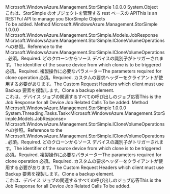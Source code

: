 <Type Name="CloneVolumeOperationsExtensions" FullName="Microsoft.WindowsAzure.Management.StorSimple.CloneVolumeOperationsExtensions">
  <TypeSignature Language="C#" Value="public static class CloneVolumeOperationsExtensions" />
  <TypeSignature Language="ILAsm" Value=".class public auto ansi abstract sealed beforefieldinit CloneVolumeOperationsExtensions extends System.Object" />
  <TypeSignature Language="DocId" Value="T:Microsoft.WindowsAzure.Management.StorSimple.CloneVolumeOperationsExtensions" />
  <TypeSignature Language="VB.NET" Value="Public Module CloneVolumeOperationsExtensions" />
  <TypeSignature Language="F#" Value="type CloneVolumeOperationsExtensions = class" />
  <AssemblyInfo>
    <AssemblyName>Microsoft.WindowsAzure.Management.StorSimple</AssemblyName>
    <AssemblyVersion>1.0.0.0</AssemblyVersion>
  </AssemblyInfo>
  <Base>
    <BaseTypeName>System.Object</BaseTypeName>
  </Base>
  <Interfaces />
  <Docs>
    <summary>
            <span data-ttu-id="d35be-101">これは、StorSimple のオブジェクトを管理する rest ベースの API</span><span class="sxs-lookup"><span data-stu-id="d35be-101">This is an RESTFul API to manage you StorSimple Objects</span></span>
            </summary>
    <remarks>To be added.</remarks>
  </Docs>
  <Members>
    <Member MemberName="Trigger">
      <MemberSignature Language="C#" Value="public static Microsoft.WindowsAzure.Management.StorSimple.Models.JobResponse Trigger (this Microsoft.WindowsAzure.Management.StorSimple.ICloneVolumeOperations operations, string sourceDeviceId, Microsoft.WindowsAzure.Management.StorSimple.Models.TriggerCloneRequest triggerCloneRequest, Microsoft.WindowsAzure.Management.StorSimple.Models.CustomRequestHeaders customRequestHeaders);" />
      <MemberSignature Language="ILAsm" Value=".method public static hidebysig class Microsoft.WindowsAzure.Management.StorSimple.Models.JobResponse Trigger(class Microsoft.WindowsAzure.Management.StorSimple.ICloneVolumeOperations operations, string sourceDeviceId, class Microsoft.WindowsAzure.Management.StorSimple.Models.TriggerCloneRequest triggerCloneRequest, class Microsoft.WindowsAzure.Management.StorSimple.Models.CustomRequestHeaders customRequestHeaders) cil managed" />
      <MemberSignature Language="DocId" Value="M:Microsoft.WindowsAzure.Management.StorSimple.CloneVolumeOperationsExtensions.Trigger(Microsoft.WindowsAzure.Management.StorSimple.ICloneVolumeOperations,System.String,Microsoft.WindowsAzure.Management.StorSimple.Models.TriggerCloneRequest,Microsoft.WindowsAzure.Management.StorSimple.Models.CustomRequestHeaders)" />
      <MemberSignature Language="F#" Value="static member Trigger : Microsoft.WindowsAzure.Management.StorSimple.ICloneVolumeOperations * string * Microsoft.WindowsAzure.Management.StorSimple.Models.TriggerCloneRequest * Microsoft.WindowsAzure.Management.StorSimple.Models.CustomRequestHeaders -&gt; Microsoft.WindowsAzure.Management.StorSimple.Models.JobResponse" Usage="Microsoft.WindowsAzure.Management.StorSimple.CloneVolumeOperationsExtensions.Trigger (operations, sourceDeviceId, triggerCloneRequest, customRequestHeaders)" />
      <MemberType>Method</MemberType>
      <AssemblyInfo>
        <AssemblyName>Microsoft.WindowsAzure.Management.StorSimple</AssemblyName>
        <AssemblyVersion>1.0.0.0</AssemblyVersion>
      </AssemblyInfo>
      <ReturnValue>
        <ReturnType>Microsoft.WindowsAzure.Management.StorSimple.Models.JobResponse</ReturnType>
      </ReturnValue>
      <Parameters>
        <Parameter Name="operations" Type="Microsoft.WindowsAzure.Management.StorSimple.ICloneVolumeOperations" RefType="this" />
        <Parameter Name="sourceDeviceId" Type="System.String" />
        <Parameter Name="triggerCloneRequest" Type="Microsoft.WindowsAzure.Management.StorSimple.Models.TriggerCloneRequest" />
        <Parameter Name="customRequestHeaders" Type="Microsoft.WindowsAzure.Management.StorSimple.Models.CustomRequestHeaders" />
      </Parameters>
      <Docs>
        <param name="operations">
            <span data-ttu-id="d35be-102">Microsoft.WindowsAzure.Management.StorSimple.ICloneVolumeOperations への参照。</span><span class="sxs-lookup"><span data-stu-id="d35be-102">Reference to the Microsoft.WindowsAzure.Management.StorSimple.ICloneVolumeOperations.</span></span>
            </param>
        <param name="sourceDeviceId">
            <span data-ttu-id="d35be-103">必須。</span><span class="sxs-lookup"><span data-stu-id="d35be-103">Required.</span></span> <span data-ttu-id="d35be-104">どのクローンからソース デバイスの識別子がトリガーされます。</span><span class="sxs-lookup"><span data-stu-id="d35be-104">The identifier of the source device from which clone is to be triggered</span></span>
            </param>
        <param name="triggerCloneRequest">
            <span data-ttu-id="d35be-105">必須。</span><span class="sxs-lookup"><span data-stu-id="d35be-105">Required.</span></span> <span data-ttu-id="d35be-106">複製操作に必要なパラメーター</span><span class="sxs-lookup"><span data-stu-id="d35be-106">The parameters required for clone operation</span></span>
            </param>
        <param name="customRequestHeaders">
            <span data-ttu-id="d35be-107">必須。</span><span class="sxs-lookup"><span data-stu-id="d35be-107">Required.</span></span> <span data-ttu-id="d35be-108">カスタムの要求ヘッダーをクライアントが使用する必要があります。</span><span class="sxs-lookup"><span data-stu-id="d35be-108">The Custom Request Headers which client must use</span></span>
            </param>
        <summary>
            <span data-ttu-id="d35be-109">Backup 要素を複製します。</span><span class="sxs-lookup"><span data-stu-id="d35be-109">Clone a backup element.</span></span>
            </summary>
        <returns>
            <span data-ttu-id="d35be-110">これは、デバイス ジョブの関連するすべての呼び出しのジョブ応答</span><span class="sxs-lookup"><span data-stu-id="d35be-110">This is the Job Response for all Device Job Related Calls</span></span>
            </returns>
        <remarks>To be added.</remarks>
      </Docs>
    </Member>
    <Member MemberName="TriggerAsync">
      <MemberSignature Language="C#" Value="public static System.Threading.Tasks.Task&lt;Microsoft.WindowsAzure.Management.StorSimple.Models.JobResponse&gt; TriggerAsync (this Microsoft.WindowsAzure.Management.StorSimple.ICloneVolumeOperations operations, string sourceDeviceId, Microsoft.WindowsAzure.Management.StorSimple.Models.TriggerCloneRequest triggerCloneRequest, Microsoft.WindowsAzure.Management.StorSimple.Models.CustomRequestHeaders customRequestHeaders);" />
      <MemberSignature Language="ILAsm" Value=".method public static hidebysig class System.Threading.Tasks.Task`1&lt;class Microsoft.WindowsAzure.Management.StorSimple.Models.JobResponse&gt; TriggerAsync(class Microsoft.WindowsAzure.Management.StorSimple.ICloneVolumeOperations operations, string sourceDeviceId, class Microsoft.WindowsAzure.Management.StorSimple.Models.TriggerCloneRequest triggerCloneRequest, class Microsoft.WindowsAzure.Management.StorSimple.Models.CustomRequestHeaders customRequestHeaders) cil managed" />
      <MemberSignature Language="DocId" Value="M:Microsoft.WindowsAzure.Management.StorSimple.CloneVolumeOperationsExtensions.TriggerAsync(Microsoft.WindowsAzure.Management.StorSimple.ICloneVolumeOperations,System.String,Microsoft.WindowsAzure.Management.StorSimple.Models.TriggerCloneRequest,Microsoft.WindowsAzure.Management.StorSimple.Models.CustomRequestHeaders)" />
      <MemberSignature Language="F#" Value="static member TriggerAsync : Microsoft.WindowsAzure.Management.StorSimple.ICloneVolumeOperations * string * Microsoft.WindowsAzure.Management.StorSimple.Models.TriggerCloneRequest * Microsoft.WindowsAzure.Management.StorSimple.Models.CustomRequestHeaders -&gt; System.Threading.Tasks.Task&lt;Microsoft.WindowsAzure.Management.StorSimple.Models.JobResponse&gt;" Usage="Microsoft.WindowsAzure.Management.StorSimple.CloneVolumeOperationsExtensions.TriggerAsync (operations, sourceDeviceId, triggerCloneRequest, customRequestHeaders)" />
      <MemberType>Method</MemberType>
      <AssemblyInfo>
        <AssemblyName>Microsoft.WindowsAzure.Management.StorSimple</AssemblyName>
        <AssemblyVersion>1.0.0.0</AssemblyVersion>
      </AssemblyInfo>
      <ReturnValue>
        <ReturnType>System.Threading.Tasks.Task&lt;Microsoft.WindowsAzure.Management.StorSimple.Models.JobResponse&gt;</ReturnType>
      </ReturnValue>
      <Parameters>
        <Parameter Name="operations" Type="Microsoft.WindowsAzure.Management.StorSimple.ICloneVolumeOperations" RefType="this" />
        <Parameter Name="sourceDeviceId" Type="System.String" />
        <Parameter Name="triggerCloneRequest" Type="Microsoft.WindowsAzure.Management.StorSimple.Models.TriggerCloneRequest" />
        <Parameter Name="customRequestHeaders" Type="Microsoft.WindowsAzure.Management.StorSimple.Models.CustomRequestHeaders" />
      </Parameters>
      <Docs>
        <param name="operations">
            <span data-ttu-id="d35be-111">Microsoft.WindowsAzure.Management.StorSimple.ICloneVolumeOperations への参照。</span><span class="sxs-lookup"><span data-stu-id="d35be-111">Reference to the Microsoft.WindowsAzure.Management.StorSimple.ICloneVolumeOperations.</span></span>
            </param>
        <param name="sourceDeviceId">
            <span data-ttu-id="d35be-112">必須。</span><span class="sxs-lookup"><span data-stu-id="d35be-112">Required.</span></span> <span data-ttu-id="d35be-113">どのクローンからソース デバイスの識別子がトリガーされます。</span><span class="sxs-lookup"><span data-stu-id="d35be-113">The identifier of the source device from which clone is to be triggered</span></span>
            </param>
        <param name="triggerCloneRequest">
            <span data-ttu-id="d35be-114">必須。</span><span class="sxs-lookup"><span data-stu-id="d35be-114">Required.</span></span> <span data-ttu-id="d35be-115">複製操作に必要なパラメーター</span><span class="sxs-lookup"><span data-stu-id="d35be-115">The parameters required for clone operation</span></span>
            </param>
        <param name="customRequestHeaders">
            <span data-ttu-id="d35be-116">必須。</span><span class="sxs-lookup"><span data-stu-id="d35be-116">Required.</span></span> <span data-ttu-id="d35be-117">カスタムの要求ヘッダーをクライアントが使用する必要があります。</span><span class="sxs-lookup"><span data-stu-id="d35be-117">The Custom Request Headers which client must use</span></span>
            </param>
        <summary>
            <span data-ttu-id="d35be-118">Backup 要素を複製します。</span><span class="sxs-lookup"><span data-stu-id="d35be-118">Clone a backup element.</span></span>
            </summary>
        <returns>
            <span data-ttu-id="d35be-119">これは、デバイス ジョブの関連するすべての呼び出しのジョブ応答</span><span class="sxs-lookup"><span data-stu-id="d35be-119">This is the Job Response for all Device Job Related Calls</span></span>
            </returns>
        <remarks>To be added.</remarks>
      </Docs>
    </Member>
  </Members>
</Type>
